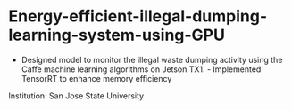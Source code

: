 # Energy-efficient-illegal-dumping-learning-system-using-GPU
- Designed model to monitor the illegal waste dumping activity using the Caffe machine learning algorithms on Jetson TX1.  - Implemented TensorRT to enhance memory efficiency

Institution: San Jose State University
